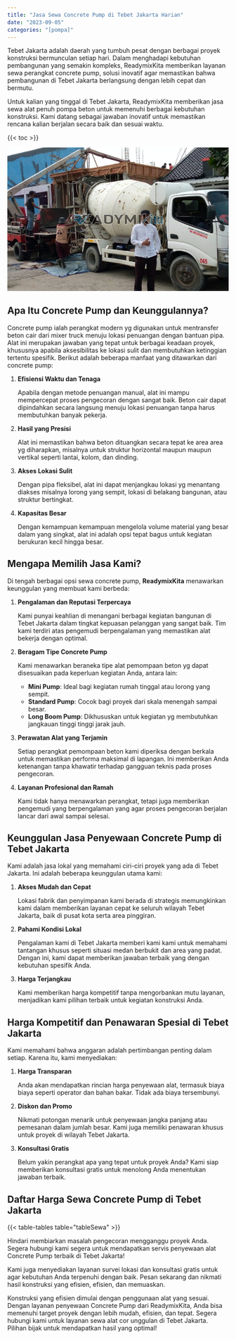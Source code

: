 ```yaml
---
title: "Jasa Sewa Concrete Pump di Tebet Jakarta Harian"
date: "2023-09-05"
categories: "[pompa]"
---
```


Tebet Jakarta adalah daerah yang tumbuh pesat dengan berbagai proyek konstruksi bermunculan setiap hari. Dalam menghadapi kebutuhan pembangunan yang semakin kompleks, ReadymixKita memberikan layanan sewa perangkat concrete pump, solusi inovatif agar memastikan bahwa pembangunan di Tebet Jakarta berlangsung dengan lebih cepat dan bermutu.

Untuk kalian yang tinggal di Tebet Jakarta, ReadymixKita memberikan jasa sewa alat penuh pompa beton untuk memenuhi berbagai kebutuhan konstruksi. Kami datang sebagai jawaban inovatif untuk memastikan rencana kalian berjalan secara baik dan sesuai waktu.

{{< toc >}}

![Jasa Sewa Concrete Pump di Tebet Jakarta Harian](/images/pompa/sewa-pompa-22.jpg)

## Apa Itu Concrete Pump dan Keunggulannya?

Concrete pump ialah perangkat modern yg digunakan untuk mentransfer beton cair dari mixer truck menuju lokasi penuangan dengan bantuan pipa. Alat ini merupakan jawaban yang tepat untuk berbagai keadaan proyek, khususnya apabila aksesibilitas ke lokasi sulit dan membutuhkan ketinggian tertentu spesifik. Berikut adalah beberapa manfaat yang ditawarkan dari concrete pump:

1. **Efisiensi Waktu dan Tenaga**

   Apabila dengan metode penuangan manual, alat ini mampu mempercepat proses pengecoran dengan sangat baik. Beton cair dapat dipindahkan secara langsung menuju lokasi penuangan tanpa harus membutuhkan banyak pekerja.

2. **Hasil yang Presisi**

   Alat ini memastikan bahwa beton dituangkan secara tepat ke area area yg diharapkan, misalnya untuk struktur horizontal maupun maupun vertikal seperti lantai, kolom, dan dinding.

3. **Akses Lokasi Sulit**

   Dengan pipa fleksibel, alat ini dapat menjangkau lokasi yg menantang diakses misalnya lorong yang sempit, lokasi di belakang bangunan, atau struktur bertingkat.

4. **Kapasitas Besar**

   Dengan kemampuan kemampuan mengelola volume material yang besar dalam yang singkat, alat ini adalah opsi tepat bagus untuk kegiatan berukuran kecil hingga besar.

## Mengapa Memilih Jasa Kami?

Di tengah berbagai opsi sewa concrete pump, **ReadymixKita** menawarkan keunggulan yang membuat kami berbeda:

1. **Pengalaman dan Reputasi Terpercaya**

   Kami punyai keahlian di menangani berbagai kegiatan bangunan di Tebet Jakarta dalam tingkat kepuasan pelanggan yang sangat baik. Tim kami terdiri atas pengemudi berpengalaman yang memastikan alat bekerja dengan optimal.

2. **Beragam Tipe Concrete Pump**

   Kami menawarkan beraneka tipe alat pemompaan beton yg dapat disesuaikan pada keperluan kegiatan Anda, antara lain:
   - **Mini Pump**: Ideal bagi kegiatan rumah tinggal atau lorong yang sempit.
   - **Standard Pump**: Cocok bagi proyek dari skala menengah sampai besar.
   - **Long Boom Pump**: Dikhususkan untuk kegiatan yg membutuhkan jangkauan tinggi tinggi jarak jauh.

3. **Perawatan Alat yang Terjamin**

   Setiap perangkat pemompaan beton kami diperiksa dengan berkala untuk memastikan performa maksimal di lapangan. Ini memberikan Anda ketenangan tanpa khawatir terhadap gangguan teknis pada proses pengecoran.

4. **Layanan Profesional dan Ramah**

   Kami tidak hanya menawarkan perangkat, tetapi juga memberikan pengemudi yang berpengalaman yang agar proses pengecoran berjalan lancar dari awal sampai selesai.

## Keunggulan Jasa Penyewaan Concrete Pump di Tebet Jakarta

Kami adalah jasa lokal yang memahami ciri-ciri proyek yang ada di Tebet Jakarta. Ini adalah beberapa keunggulan utama kami:

1. **Akses Mudah dan Cepat**

   Lokasi fabrik dan penyimpanan kami berada di strategis memungkinkan kami dalam memberikan layanan cepat ke seluruh wilayah Tebet Jakarta, baik di pusat kota serta area pinggiran.

2. **Pahami Kondisi Lokal**

   Pengalaman kami di Tebet Jakarta memberi kami kami untuk memahami tantangan khusus seperti situasi medan berbukit dan area yang padat. Dengan ini, kami dapat memberikan jawaban terbaik yang dengan kebutuhan spesifik Anda.

3. **Harga Terjangkau**

   Kami memberikan harga kompetitif tanpa mengorbankan mutu layanan, menjadikan kami pilihan terbaik untuk kegiatan konstruksi Anda.

## Harga Kompetitif dan Penawaran Spesial di Tebet Jakarta

Kami memahami bahwa anggaran adalah pertimbangan penting dalam setiap. Karena itu, kami menyediakan:

1. **Harga Transparan**

   Anda akan mendapatkan rincian harga penyewaan alat, termasuk biaya biaya seperti operator dan bahan bakar. Tidak ada biaya tersembunyi.

2. **Diskon dan Promo**

   Nikmati potongan menarik untuk penyewaan jangka panjang atau pemesanan dalam jumlah besar. Kami juga memiliki penawaran khusus untuk proyek di wilayah Tebet Jakarta.

3. **Konsultasi Gratis**

   Belum yakin perangkat apa yang tepat untuk proyek Anda? Kami siap memberikan konsultasi gratis untuk menolong Anda menentukan jawaban terbaik.

## Daftar Harga Sewa Concrete Pump di Tebet Jakarta

{{< table-tables table="tableSewa" >}}

Hindari membiarkan masalah pengecoran mengganggu proyek Anda. Segera hubungi kami segera untuk mendapatkan servis penyewaan alat Concrete Pump terbaik di Tebet Jakarta!

Kami juga menyediakan layanan survei lokasi dan konsultasi gratis untuk agar kebutuhan Anda terpenuhi dengan baik. Pesan sekarang dan nikmati hasil konstruksi yang efisien, efisien, dan memuaskan.

Konstruksi yang efisien dimulai dengan penggunaan alat yang sesuai. Dengan layanan penyewaan Concrete Pump dari ReadymixKita, Anda bisa memenuhi target proyek dengan lebih mudah, efisien, dan tepat. Segera hubungi kami untuk layanan sewa alat cor unggulan di Tebet Jakarta. Pilihan bijak untuk mendapatkan hasil yang optimal!